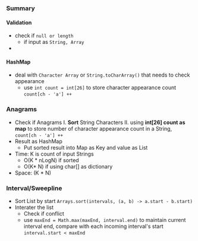 ### Summary
#### Validation
 - check if `null or length`
	 - if input as `String, Array`
 - 
#### HashMap
- deal with `Character Array` or `String.toCharArray()` that needs to check appearance
	- use `int count = int[26]` to store character appearance count `count[ch - 'a'] ++`
###  Anagrams
- Check if Anagrams
	I. **Sort** String Characters 
	II. using **int[26] count as map** to store number of character appearance count in a String, `count[ch - 'a'] ++`
- Result as HashMap
	- Put sorted result into Map as Key and value as List<String>
- Time: K is count of input Strings
	- O(K * nLogN)  if sorted
	- O(K* N) if using char[] as dictionary
- Space: (K * N)
### Interval/Sweepline
- Sort List by start `Arrays.sort(intervals, (a, b) -> a.start - b.start)`
- Interater the list
	- Check if conflict
	- use `maxEnd = Math.max(maxEnd, interval.end)` to maintain current interval end, compare with each incoming interval's start `interval.start < maxEnd`
<!--stackedit_data:
eyJoaXN0b3J5IjpbLTExNjE1MjM3NjIsLTE4NTM1MTQ4NjQsLT
IzMzY2Mzk3NSwyOTA0NjM5NSwtMTU2MjU5Mjg3MCwtNTAwMzU4
MTE1XX0=
-->